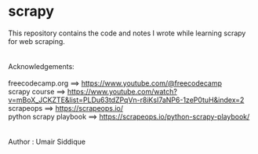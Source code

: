 # scrapy
This repository contains the code and notes I wrote while learning scrapy for web scraping.
<br>
<br>
<br>
Acknowledgements:
<br>
<br>
freecodecamp.org ==> https://www.youtube.com/@freecodecamp
<br>
scrapy course ==> https://www.youtube.com/watch?v=mBoX_JCKZTE&list=PLDu63tdZPqVn-r8iKsI7aNP6-1zeP0tuH&index=2
<br>
scrapeops ==> https://scrapeops.io/
<br>
python scrapy playbook ==> https://scrapeops.io/python-scrapy-playbook/
<br>
<br> 
<br>
Author : Umair Siddique
